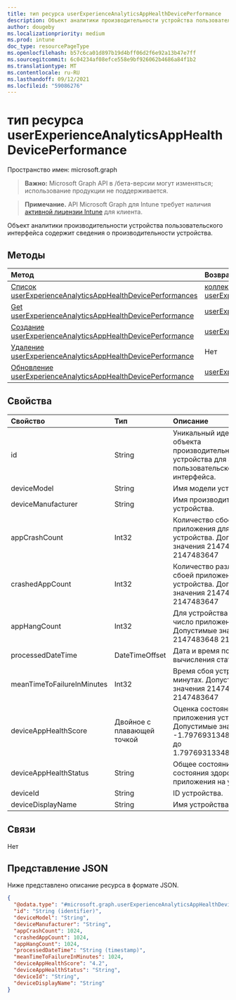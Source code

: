 ```yaml
---
title: тип ресурса userExperienceAnalyticsAppHealthDevicePerformance
description: Объект аналитики производительности устройства пользовательского интерфейса содержит сведения о производительности устройства.
author: dougeby
ms.localizationpriority: medium
ms.prod: intune
doc_type: resourcePageType
ms.openlocfilehash: b57c6ca01d897b19d4bff06d2f6e92a13b47e7ff
ms.sourcegitcommit: 6c04234af08efce558e9bf926062b4686a84f1b2
ms.translationtype: MT
ms.contentlocale: ru-RU
ms.lasthandoff: 09/12/2021
ms.locfileid: "59086276"
---
```

# <a name="userexperienceanalyticsapphealthdeviceperformance-resource-type"></a>тип ресурса userExperienceAnalyticsAppHealthDevicePerformance

Пространство имен: microsoft.graph

> **Важно:** Microsoft Graph API в /бета-версии могут изменяться; использование продукции не поддерживается.

> **Примечание.** API Microsoft Graph для Intune требует наличия [активной лицензии Intune](https://go.microsoft.com/fwlink/?linkid=839381) для клиента.

Объект аналитики производительности устройства пользовательского интерфейса содержит сведения о производительности устройства.

## <a name="methods"></a>Методы
|Метод|Возвращаемый тип|Описание|
|:---|:---|:---|
|[Список userExperienceAnalyticsAppHealthDevicePerformances](../api/intune-devices-userexperienceanalyticsapphealthdeviceperformance-list.md)|[коллекция userExperienceAnalyticsAppHealthDevicePerformance](../resources/intune-devices-userexperienceanalyticsapphealthdeviceperformance.md)|Список свойств и связей [объектов userExperienceAnalyticsAppHealthDevicePerformance.](../resources/intune-devices-userexperienceanalyticsapphealthdeviceperformance.md)|
|[Get userExperienceAnalyticsAppHealthDevicePerformance](../api/intune-devices-userexperienceanalyticsapphealthdeviceperformance-get.md)|[userExperienceAnalyticsAppHealthDevicePerformance](../resources/intune-devices-userexperienceanalyticsapphealthdeviceperformance.md)|Чтение свойств и связей [объекта userExperienceAnalyticsAppHealthDevicePerformance.](../resources/intune-devices-userexperienceanalyticsapphealthdeviceperformance.md)|
|[Создание userExperienceAnalyticsAppHealthDevicePerformance](../api/intune-devices-userexperienceanalyticsapphealthdeviceperformance-create.md)|[userExperienceAnalyticsAppHealthDevicePerformance](../resources/intune-devices-userexperienceanalyticsapphealthdeviceperformance.md)|Создание нового [объекта userExperienceAnalyticsAppHealthDevicePerformance.](../resources/intune-devices-userexperienceanalyticsapphealthdeviceperformance.md)|
|[Удаление userExperienceAnalyticsAppHealthDevicePerformance](../api/intune-devices-userexperienceanalyticsapphealthdeviceperformance-delete.md)|Нет|Удаляет [пользователяExperienceAnalyticsAppHealthDevicePerformance](../resources/intune-devices-userexperienceanalyticsapphealthdeviceperformance.md).|
|[Обновление userExperienceAnalyticsAppHealthDevicePerformance](../api/intune-devices-userexperienceanalyticsapphealthdeviceperformance-update.md)|[userExperienceAnalyticsAppHealthDevicePerformance](../resources/intune-devices-userexperienceanalyticsapphealthdeviceperformance.md)|Обновление свойств объекта [userExperienceAnalyticsAppHealthDevicePerformance.](../resources/intune-devices-userexperienceanalyticsapphealthdeviceperformance.md)|

## <a name="properties"></a>Свойства
|Свойство|Тип|Описание|
|:---|:---|:---|
|id|String|Уникальный идентификатор объекта производительности устройства для аналитики пользовательского интерфейса.|
|deviceModel|String|Имя модели устройства.|
|deviceManufacturer|String|Имя производителя устройства.|
|appCrashCount|Int32|Количество сбоей приложения для устройства. Допустимые значения 2147483648 2147483647|
|crashedAppCount|Int32|Количество различных сбоей приложения для устройства. Допустимые значения 2147483648 2147483647|
|appHangCount|Int32|Для устройства зависает число приложений. Допустимые значения 2147483648 2147483647|
|processedDateTime|DateTimeOffset|Дата и время последнего вычисления статистики.|
|meanTimeToFailureInMinutes|Int32|Время сбоя устройства в минутах. Допустимые значения 2147483648 2147483647|
|deviceAppHealthScore|Двойное с плавающей точкой|Оценка состояния приложения устройства. Допустимые значения -1.79769313486232E+308 до 1.797693133486232E+308|
|deviceAppHealthStatus|String|Общее состояние состояния здоровья приложения на устройстве.|
|deviceId|String|ID устройства.|
|deviceDisplayName|String|Имя устройства.|

## <a name="relationships"></a>Связи
Нет

## <a name="json-representation"></a>Представление JSON
Ниже представлено описание ресурса в формате JSON.
<!-- {
  "blockType": "resource",
  "keyProperty": "id",
  "@odata.type": "microsoft.graph.userExperienceAnalyticsAppHealthDevicePerformance"
}
-->
``` json
{
  "@odata.type": "#microsoft.graph.userExperienceAnalyticsAppHealthDevicePerformance",
  "id": "String (identifier)",
  "deviceModel": "String",
  "deviceManufacturer": "String",
  "appCrashCount": 1024,
  "crashedAppCount": 1024,
  "appHangCount": 1024,
  "processedDateTime": "String (timestamp)",
  "meanTimeToFailureInMinutes": 1024,
  "deviceAppHealthScore": "4.2",
  "deviceAppHealthStatus": "String",
  "deviceId": "String",
  "deviceDisplayName": "String"
}
```



